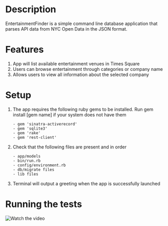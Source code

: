 # Description

EntertainmentFinder is a simple command line database application that parses API data from NYC Open Data in the JSON format.

# Features

1. App will list available entertainment venues in Times Square
2. Users can browse entertainment through categories or company name
3. Allows users to view all information about the selected company

# Setup

1. The app requires the following ruby gems to be installed. Run gem install [gem name] if your system does not have them
    ```
    - gem 'sinatra-activerecord'
    - gem 'sqlite3'
    - gem 'rake'
    - gem 'rest-client'
    ```

3. Check that the following files are present and in order
    ```
    - app/models
    - bin/run.rb
    - config/environment.rb
    - db/migrate files
    - lib files
    ```
4. Terminal will output a greeting when the app is successfully launched
 
# Running the tests

![Watch the video](http://g.recordit.co/m8m2dP4R8W.gif)

